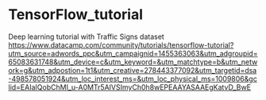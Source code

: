 # TensorFlow_tutorial
Deep learning tutorial with Traffic Signs dataset
https://www.datacamp.com/community/tutorials/tensorflow-tutorial?utm_source=adwords_ppc&utm_campaignid=1455363063&utm_adgroupid=65083631748&utm_device=c&utm_keyword=&utm_matchtype=b&utm_network=g&utm_adpostion=1t1&utm_creative=278443377092&utm_targetid=dsa-498578051924&utm_loc_interest_ms=&utm_loc_physical_ms=1009806&gclid=EAIaIQobChMI_u-A0MTr5AIVSImyCh0h8wEPEAAYASAAEgKatvD_BwE
